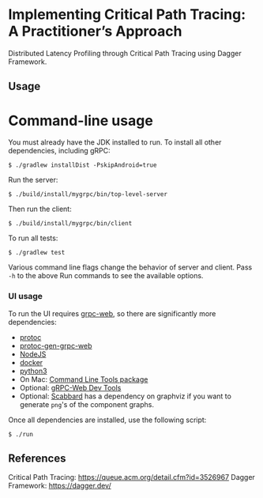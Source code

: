 # Implementing Critical Path Tracing: A Practitioner’s Approach

Distributed Latency Profiling through Critical Path Tracing using Dagger Framework.

## Usage

# Command-line usage

You must already have the JDK installed to run. To install all other dependencies, including gRPC:

```
$ ./gradlew installDist -PskipAndroid=true
```

Run the server:

```
$ ./build/install/mygrpc/bin/top-level-server
```

Then run the client:

```
$ ./build/install/mygrpc/bin/client
```

To run all tests:

```
$ ./gradlew test
```

Various command line flags change the behavior of server and client. Pass
`-h` to the above Run commands to see the available options.

### UI usage

To run the UI requires [grpc-web](https://github.com/grpc/grpc-web/tree/master/net/grpc/gateway/examples/helloworld),
so there are significantly more dependencies:

* [protoc](https://github.com/protocolbuffers/protobuf/releases)
* [protoc-gen-grpc-web](https://github.com/grpc/grpc-web/releases)
* [NodeJS](https://nodejs.org/en/)
* [docker](https://www.docker.com/)
* [python3](https://www.python.org/downloads/)
* On Mac: [Command Line Tools package](https://apple.stackexchange.com/questions/254380/why-am-i-getting-an-invalid-active-developer-path-when-attempting-to-use-git-a)
* Optional: [gRPC-Web Dev Tools](https://github.com/SafetyCulture/grpc-web-devtools)
* Optional: [Scabbard](https://arunkumar9t2.github.io/scabbard/) has a dependency on graphviz
if you want to generate `png`'s of the component graphs.

Once all dependencies are installed, use the following script:

```
$ ./run
```

## References
Critical Path Tracing: https://queue.acm.org/detail.cfm?id=3526967
Dagger Framework: https://dagger.dev/

